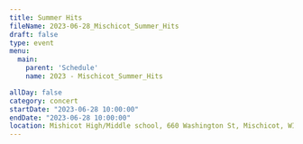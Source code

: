 ```yaml
---
title: Summer Hits
fileName: 2023-06-28_Mischicot_Summer_Hits
draft: false
type: event
menu: 
  main:
    parent: 'Schedule'
    name: 2023 - Mischicot_Summer_Hits

allDay: false
category: concert
startDate: "2023-06-28 10:00:00"
endDate: "2023-06-28 10:00:00"
location: Mishicot High/Middle school, 660 Washington St, Mischicot, WI
---
```

